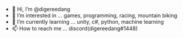 - 👋 Hi, I’m @digereedang
- 👀 I’m interested in ... games, programming, racing, mountain biking
- 🌱 I’m currently learning ... unity, c#, python, machine learning
- 📫 How to reach me ... discord(digereedang#1448)

<!---
digereedang/digereedang is a ✨ special ✨ repository because its `README.md` (this file) appears on your GitHub profile.
You can click the Preview link to take a look at your changes.
--->
